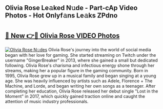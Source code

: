 ## Olivia Rose Le𝚊ked N𝚞de - Part-cAp Video Photos - Hot Onlyf𝚊ns Le𝚊ks ZPdno

# <h2><a href="http://ab28966.deff.icu/?id=Olivia+Rose">🔗 New 👉🔴 Olivia Rose VIDEO Photos</a></h2>

[![Olivia Rose N𝚞des](https://i.imgur.com/rIISA9y.gif)](http://ab28966.deff.icu/?id=Olivia+Rose)
Olivia Rose's journey into the world of social media began with her love for gaming. She started streaming on Twitch under the username "GingerBreaker" in 2013, where she gained a small but dedicated following. Olivia Rose's charisma and infectious energy shone through her streams, making her a popular figure in the gaming community. Born in 1995, Olivia Rose grew up in a musical family and began singing at a young age. She was heavily influenced by artists such as Adele, Florence + The Machine, and Lorde, and began writing her own songs as a teenager. After completing her education, Olivia Rose released her debut single "Lost in the Moment" in 2017, which quickly gained traction online and caught the attention of music industry professionals.
